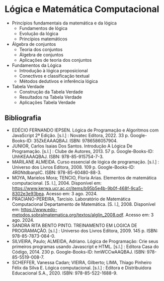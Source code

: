 # Lógica e Matemática Computacional

- Princípios fundamentais da matemática e da lógica
    - Fundamentos de lógica
    - Evolução da lógica
    - Princípios matemáticos
- Álgebra de conjuntos
    - Teoria dos conjuntos
    - Álgebra de conjuntos
    - Aplicações de teoria dos conjuntos
- Fundamentos da Lógica
    - Introdução à lógica proposicional
    - Conectivos e classificação textual
    - Métodos dedutivos e inferência lógica
- Tabela Verdade
    - Construção da Tabela Verdade
    - Resultados na Tabela Verdade
    - Aplicações Tabela Verdade


## Bibliografia

- EDÉCIO FERNANDO IEPSEN. Lógica de Programação e Algoritmos com JavaScript 2ª Edição. [s.l.] : Novatec Editora, 2022. 33 p. Google-Books-ID: 35ZkEAAAQBAJ. ISBN: 9786586057904.
- JUNIOR, Carlos Isaias Dos Santos. Introdução A Lógica De Programação. [s.l.] : Clube de Autores, 2013. 57 p. Google-Books-ID: UhhKEAAAQBAJ. ISBN: 978-85-915754-7-3.
- MARILANE ALMEIDA. Curso essencial de lógica de programação. [s.l.] : Universo dos Livros Editora, 2008. 109 p. Google-Books-ID: 4R0NtdbanpIC. ISBN: 978-85-60480-88-3.
- MOYA, Marielos Mora; TENCIO, Floria Arias. Elementos de matemática computacional. [S. l.], 2004. Disponível em: https://www.kerwa.ucr.ac.cr/items/b95b5e4b-9b0f-468f-9ca5-8302e3e93bea. Acesso em: 3 ago. 2024.
- PRACIANO-PEREIRA, Tarcisio. Laboratório de Matemática Computacional Departamento de Matemática. [S. l.], 2008. Disponível em: https://www.edo-metodos.sobralmatematica.org/textos/alglin_2008.pdf. Acesso em: 3 ago. 2024.
- SANDRA RITA BENTO PINTO. TREINAMENTO EM LOGICA DE PROGRAMAÇÃO. [s.l.] : Universo dos Livros Editora, 2009. 145 p.  ISBN: 978-85-7873-084-0.
- SILVEIRA, Paulo; ALMEIDA, Adriano. Lógica de Programação: Crie seus primeiros programas usando Javascript e HTML. [s.l.] : Editora Casa do Código, 2014. 230 p. Google-Books-ID: hmWCCwAAQBAJ. ISBN: 978-85-5519-008-7.
- SCHEFFER, Vanessa Cadan; VIEIRA, Gilberto; LIMA, Thiago Pinheiro Félix da Silva E. Lógica computacional. [s.l.] : Editora e Distribuidora Educacional S.A., 2020. ISBN: 978-85-522-1688-9.
